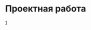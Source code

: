 # Проектная работа
[1]([https://github.com/jon/coolproject/raw/master/image/image.png](https://cdn.discordapp.com/attachments/1261846565534961706/1381272030825025616/NVIDIA_Overlay_zNj4gifLR2.png?ex=6846e952&is=684597d2&hm=6a0986314a85c3a4f6f7c5c706e5e39d8dee25507fd7c2b88145907f96d0ed63&))

